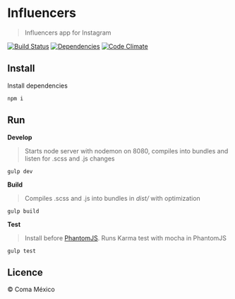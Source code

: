 # Influencers

> Influencers app for Instagram

[![Build Status](https://travis-ci.com/cesargdm/influencers.svg?token=LsXP7nMr91SKiiystJTt&branch=develop)](https://travis-ci.com/cesargdm/influencers)
[![Dependencies](https://david-dm.org/cesargdm/influencers.svg)](https://david-dm.org/cesargdm/influencers)
[![Code Climate](https://codeclimate.com/repos/58caa635f63976025900181b/badges/0b14f6e27ed6c2068811/gpa.svg)](https://codeclimate.com/repos/58caa635f63976025900181b/feed)

## Install

Install dependencies
```
npm i
```

## Run

**Develop**
> Starts node server with nodemon on 8080, compiles into bundles and listen for .scss and .js changes 

```
gulp dev
```
**Build**
> Compiles .scss and .js into bundles in *dist/* with optimization

```
gulp build
```

**Test**
> Install before [PhantomJS](http://phantomjs.org). Runs Karma test with mocha in PhantomJS

```
gulp test
```

## Licence
&copy; Coma México
